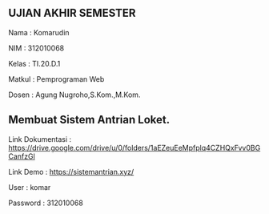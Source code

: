 ## UJIAN AKHIR SEMESTER

Nama : Komarudin <p>
NIM  : 312010068 <p>
Kelas : TI.20.D.1 <p>
Matkul : Pemprograman Web <p>
Dosen : Agung Nugroho,S.Kom.,M.Kom. <p>

## Membuat Sistem Antrian Loket.

Link Dokumentasi : https://drive.google.com/drive/u/0/folders/1aEZeuEeMpfplq4CZHQxFvv0BGCanfzGl <p>
Link Demo        : https://sistemantrian.xyz/ <p>
User      : komar <p>
Password  : 312010068 <p>
